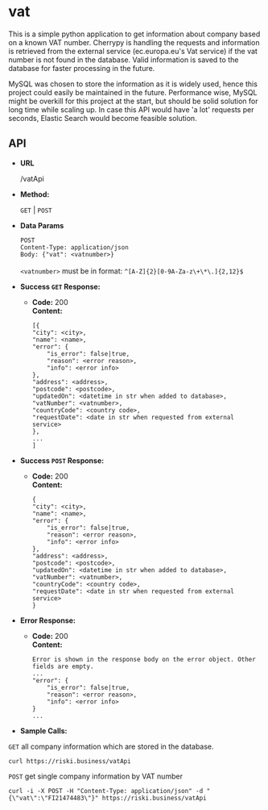 # vat
This is a simple python application to get information about company based on a known VAT number.
Cherrypy is handling the requests and information is retrieved from the external service (ec.europa.eu's Vat service) if the vat number is not found in the database. Valid information is saved to the database for faster processing in the future.

MySQL was chosen to store the information as it is widely used, hence this project could easily be maintained in the future. Performance wise, MySQL might be overkill for this project at the start, but should be solid solution for long time while scaling up. In case this API would have 'a lot' requests per seconds, Elastic Search would become feasible solution.


**API**
----

* **URL**

  /vatApi

* **Method:**

  `GET` | `POST` 

* **Data Params**
  
  `POST`<br />
  `Content-Type: application/json`<br />
  `Body: {"vat": <vatnumber>}`<br />
  <br />
  `<vatnumber>` must be in format: `^[A-Z]{2}[0-9A-Za-z\+\*\.]{2,12}$`

* **Success `GET` Response:**

  * **Code:** 200 <br />
    **Content:**   
    ```
    [{
    "city": <city>,
    "name": <name>,
    "error": {
        "is_error": false|true,
        "reason": <error reason>,
        "info": <error info>
    },
    "address": <address>,
    "postcode": <postcode>,
    "updatedOn": <datetime in str when added to database>,
    "vatNumber": <vatnumber>,
    "countryCode": <country code>,
    "requestDate": <date in str when requested from external service>
    }, 
    ...
    ]
    ```

* **Success `POST` Response:**

  * **Code:** 200 <br />
    **Content:**   
    ```
    {
    "city": <city>,
    "name": <name>,
    "error": {
        "is_error": false|true,
        "reason": <error reason>,
        "info": <error info>
    },
    "address": <address>,
    "postcode": <postcode>,
    "updatedOn": <datetime in str when added to database>,
    "vatNumber": <vatnumber>,
    "countryCode": <country code>,
    "requestDate": <date in str when requested from external service>
    }
    ```
 
* **Error Response:**

  * **Code:** 200  <br />
    **Content:** 
    ```
    Error is shown in the response body on the error object. Other fields are empty.
    ...
    "error": {
        "is_error": false|true,
        "reason": <error reason>,
        "info": <error info>
    }
    ...
    ```


* **Sample Calls:**

`GET` all company information which are stored in the database.
```
curl https://riski.business/vatApi
```


`POST` get single company information by VAT number
```
curl -i -X POST -H "Content-Type: application/json" -d "{\"vat\":\"FI21474483\"}" https://riski.business/vatApi
```
  
